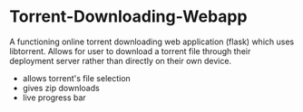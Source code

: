 # Torrent-Downloading-Webapp

A functioning online torrent downloading web application (flask) which uses libtorrent. Allows for user to download a torrent file through their deployment server rather than directly on their own device.

- allows torrent's file selection
- gives zip downloads
- live progress bar
